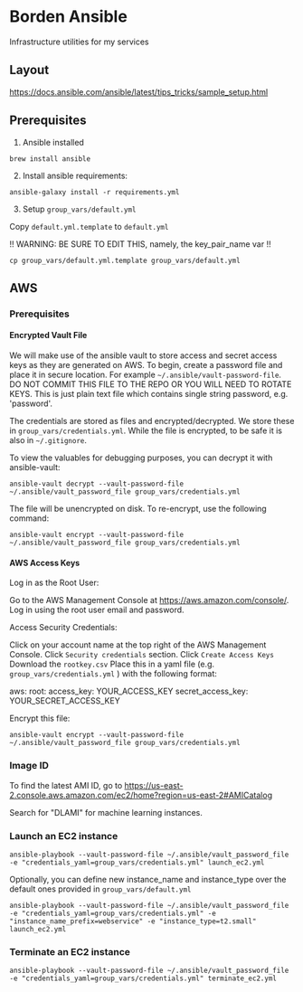 # Borden Ansible
Infrastructure utilities for my services

## Layout
https://docs.ansible.com/ansible/latest/tips_tricks/sample_setup.html

## Prerequisites

1. Ansible installed
```
brew install ansible
```

2. Install ansible requirements:

```
ansible-galaxy install -r requirements.yml
```

3. Setup `group_vars/default.yml`

Copy `default.yml.template` to `default.yml`

!! WARNING: BE SURE TO EDIT THIS, namely, the key_pair_name var !!
```
cp group_vars/default.yml.template group_vars/default.yml
```

## AWS

### Prerequisites

#### Encrypted Vault File

We will make use of the ansible vault to store access and secret access keys
as they are generated on AWS. To begin, create a password file and place it in secure
location. For example `~/.ansible/vault-password-file`. DO NOT COMMIT THIS FILE TO THE
REPO OR YOU WILL NEED TO ROTATE KEYS. This is just plain text file which contains single
string password, e.g. 'password'.

The credentials are stored as files and encrypted/decrypted. We store these in `group_vars/credentials.yml`. While the file is encrypted, to be safe it is also in `~/.gitignore`.

To view the valuables for debugging purposes, you can decrypt it with ansible-vault:

```
ansible-vault decrypt --vault-password-file ~/.ansible/vault_password_file group_vars/credentials.yml
```

The file will be unencrypted on disk. To re-encrypt, use the following command:

```
ansible-vault encrypt --vault-password-file ~/.ansible/vault_password_file group_vars/credentials.yml
```

#### AWS Access Keys

Log in as the Root User:

Go to the AWS Management Console at https://aws.amazon.com/console/.
Log in using the root user email and password.

Access Security Credentials:

Click on your account name at the top right of the AWS Management Console.
Click `Security credentials` section.
Click `Create Access Keys`
Download the `rootkey.csv`
Place this in a yaml file (e.g. `group_vars/credentials.yml` ) with the following format:

aws:
  root:
    access_key: YOUR_ACCESS_KEY
    secret_access_key: YOUR_SECRET_ACCESS_KEY

Encrypt this file:
```
ansible-vault encrypt --vault-password-file ~/.ansible/vault_password_file group_vars/credentials.yml
```

### Image ID

To find the latest AMI ID, go to https://us-east-2.console.aws.amazon.com/ec2/home?region=us-east-2#AMICatalog

Search for "DLAMI" for machine learning instances.

### Launch an EC2 instance

```
ansible-playbook --vault-password-file ~/.ansible/vault_password_file -e "credentials_yaml=group_vars/credentials.yml" launch_ec2.yml
```

Optionally, you can define new instance_name and instance_type over the default ones provided in `group_vars/default.yml`

```
ansible-playbook --vault-password-file ~/.ansible/vault_password_file -e "credentials_yaml=group_vars/credentials.yml" -e "instance_name_prefix=webservice" -e "instance_type=t2.small" launch_ec2.yml
```

### Terminate an EC2 instance

```
ansible-playbook --vault-password-file ~/.ansible/vault_password_file -e "credentials_yaml=group_vars/credentials.yml" terminate_ec2.yml
```
